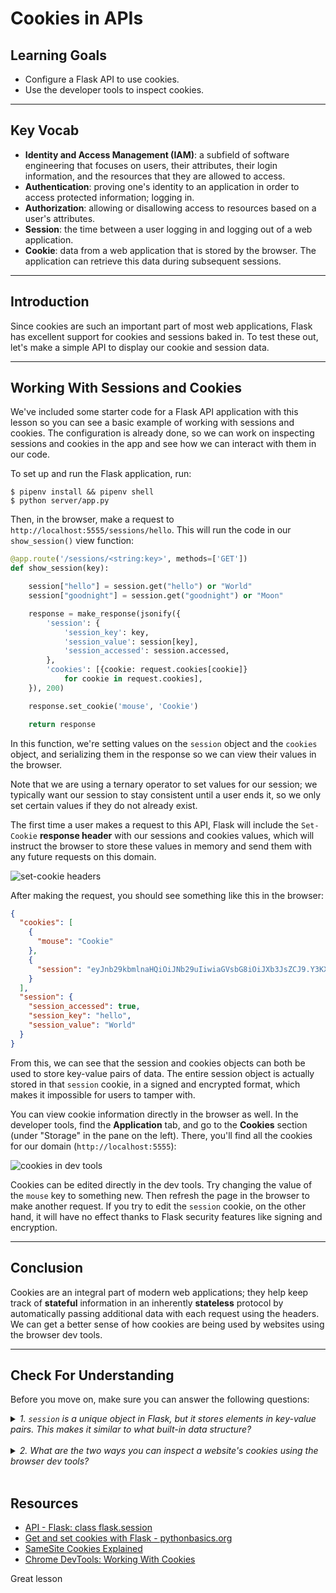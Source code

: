 # Cookies in APIs

## Learning Goals

- Configure a Flask API to use cookies.
- Use the developer tools to inspect cookies.

***

## Key Vocab

- **Identity and Access Management (IAM)**: a subfield of software engineering that
  focuses on users, their attributes, their login information, and the resources
  that they are allowed to access.
- **Authentication**: proving one's identity to an application in order to
  access protected information; logging in.
- **Authorization**: allowing or disallowing access to resources based on a
  user's attributes.
- **Session**: the time between a user logging in and logging out of a web
  application.
- **Cookie**: data from a web application that is stored by the browser. The
  application can retrieve this data during subsequent sessions.

***

## Introduction

Since cookies are such an important part of most web applications, Flask has
excellent support for cookies and sessions baked in. To test these out, let's
make a simple API to display our cookie and session data.

***

## Working With Sessions and Cookies

We've included some starter code for a Flask API application with this lesson so
you can see a basic example of working with sessions and cookies. The
configuration is already done, so we can work on inspecting sessions and cookies
in the app and see how we can interact with them in our code.

To set up and run the Flask application, run:

```console
$ pipenv install && pipenv shell
$ python server/app.py
```

Then, in the browser, make a request to `http://localhost:5555/sessions/hello`.
This will run the code in our `show_session()` view function:

```py
@app.route('/sessions/<string:key>', methods=['GET'])
def show_session(key):

    session["hello"] = session.get("hello") or "World"
    session["goodnight"] = session.get("goodnight") or "Moon"

    response = make_response(jsonify({
        'session': {
            'session_key': key,
            'session_value': session[key],
            'session_accessed': session.accessed,
        },
        'cookies': [{cookie: request.cookies[cookie]}
            for cookie in request.cookies],
    }), 200)

    response.set_cookie('mouse', 'Cookie')

    return response
```

In this function, we're setting values on the `session` object and the `cookies`
object, and serializing them in the response so we can view their values in the
browser.

Note that we are using a ternary operator to set values for our session; we
typically want our session to stay consistent until a user ends it, so we only
set certain values if they do not already exist.

The first time a user makes a request to this API, Flask will include the
`Set-Cookie` **response header** with our sessions and cookies values, which
will instruct the browser to store these values in memory and send them with any
future requests on this domain.

![set-cookie headers](
    https://curriculum-content.s3.amazonaws.com/python/python-p4-cookies-in-flask-api-1.png)

After making the request, you should see something like this in the browser:

```json
{
  "cookies": [
    {
      "mouse": "Cookie"
    },
    {
      "session": "eyJnb29kbmlnaHQiOiJNb29uIiwiaGVsbG8iOiJXb3JsZCJ9.Y3KXKQ.oTqGI6rmhKDNLizZaHfJadRybUc"
    }
  ],
  "session": {
    "session_accessed": true,
    "session_key": "hello",
    "session_value": "World"
  }
}
```

From this, we can see that the session and cookies objects can both be used to
store key-value pairs of data. The entire session object is actually stored in
that `session` cookie, in a signed and encrypted format, which makes it
impossible for users to tamper with.

You can view cookie information directly in the browser as well. In the
developer tools, find the **Application** tab, and go to the **Cookies** section
(under "Storage" in the pane on the left). There, you'll find all the cookies
for our domain (`http://localhost:5555`):

![cookies in dev tools](
    https://curriculum-content.s3.amazonaws.com/python/python-p4-cookies-in-flask-api-2.png)

Cookies can be edited directly in the dev tools. Try changing the value of the
`mouse` key to something new. Then refresh the page in the browser to
make another request. If you try to edit the `session` cookie, on the other
hand, it will have no effect thanks to Flask security features like signing and
encryption.

***

## Conclusion

Cookies are an integral part of modern web applications; they help keep track of
**stateful** information in an inherently **stateless** protocol by
automatically passing additional data with each request using the headers. We
can get a better sense of how cookies are being used by websites using the
browser dev tools.

***

## Check For Understanding

Before you move on, make sure you can answer the following questions:

<details>
  <summary>
    <em>1. <code>session</code> is a unique object in Flask, but it stores
        elements in key-value pairs. This makes it similar to what built-in data
        structure?</em>
  </summary>

  <p>A dictionary.</p>
</details>
<br/>

<details>
  <summary>
    <em>2. What are the two ways you can inspect a website's cookies using the
        browser dev tools?</em>
  </summary>

  <p>The Network and Application tabs.</p>
</details>
<br/>

## Resources

- [API - Flask: class flask.session](https://flask.palletsprojects.com/en/2.2.x/api/#flask.session)
- [Get and set cookies with Flask - pythonbasics.org](https://pythonbasics.org/flask-cookies/)
- [SameSite Cookies Explained][same site cookies]
- [Chrome DevTools: Working With Cookies](https://developer.chrome.com/docs/devtools/storage/cookies/)

[same site cookies]: https://web.dev/samesite-cookies-explained/


Great lesson